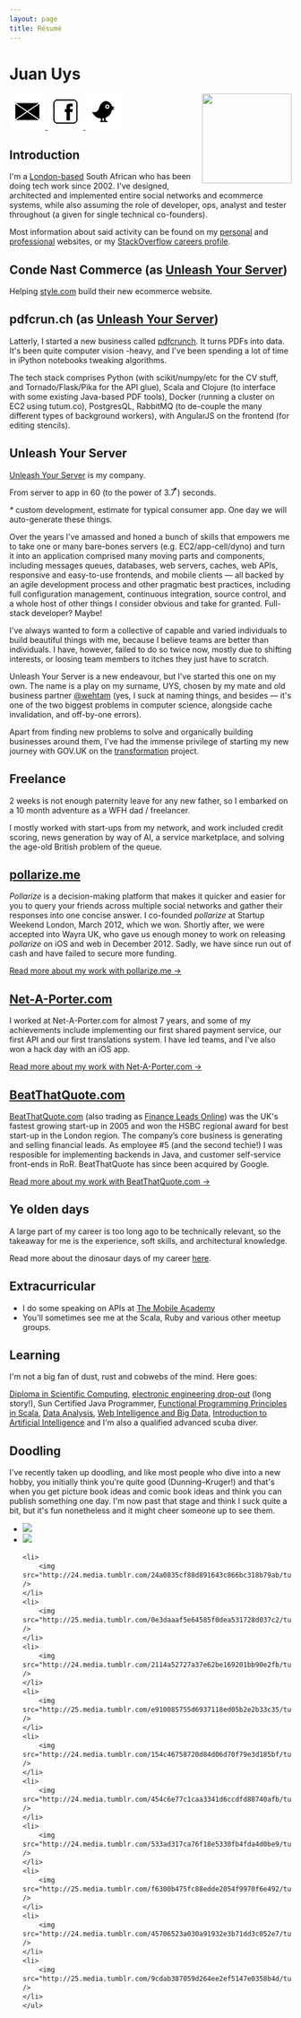 ```yaml
---
layout: page
title: Résumé
---
```


# Juan Uys

<img src="http://www.gravatar.com/avatar/c22bbf2aac2a3841d80f5363d73e3ebe.png?s=512" width="160" height="160" align="right" class="pull-right">

<a href="mailto:%6F%70%79%61%74%65%40%67%6D%61%69%6C%2E%63%6F%6D" title="Contact me.">
  <img src="/res/icons/email.png">
</a>
<a href="https://www.facebook.com/opyate" title="My Facebook profile">
  <img src="/res/icons/facebook.png">
</a>
<a href="http://twitter.com/opyate" title="My Twitter profile">
  <img src="/res/icons/twitter-2.png">
</a>

## Introduction

I'm a [London-based](http://pits-to-palace.tumblr.com/) South African who has been doing tech work since 2002. I've designed, architected and implemented entire social networks and ecommerce systems, while also assuming the role of developer, ops, analyst and tester throughout (a given for single technical co-founders).

Most information about said activity can be found on my [personal](http://opyate.com) and [professional](http://uys.io) websites, or my [StackOverflow careers profile](http://careers.stackoverflow.com/opyate).

## Conde Nast Commerce (as [Unleash Your Server](http://www.uys.io))

Helping [style.com](http://style.com) build their new ecommerce website.

## pdfcrun.ch (as [Unleash Your Server](http://www.uys.io))

Latterly, I started a new business called <a href="https://pdfcrun.ch">pdfcrunch</a>. It turns PDFs into data. It's been quite computer vision -heavy, and I've been spending a lot of time in iPython notebooks tweaking algorithms.

The tech stack comprises Python (with scikit/numpy/etc for the CV stuff, and Tornado/Flask/Pika for the API glue), Scala and Clojure (to interface with some existing Java-based PDF tools), Docker (running a cluster on EC2 using tutum.co), PostgresQL, RabbitMQ (to de-couple the many different types of background workers), with AngularJS on the frontend (for editing stencils). 

## Unleash Your Server

[Unleash Your Server](http://www.uys.io) is my company.

From server to app in 60 (to the power of 3.7 &#8432;) seconds.

<em>*</em> custom development, estimate for typical consumer app. One day we will auto-generate these things.

Over the years I've amassed and honed a bunch of skills that empowers me to take one or many bare-bones servers (e.g. EC2/app-cell/dyno) and turn it into an application comprised many moving parts and components, including messages queues, databases, web servers, caches, web APIs, responsive and easy-to-use frontends, and mobile clients &mdash; all backed by an agile development process and other pragmatic best practices, including full configuration management, continuous integration, source control, and a whole host of other things I consider obvious and take for granted. Full-stack developer? Maybe!

I've always wanted to form a collective of capable and varied individuals to build beautiful things with me, because I believe teams are better than individuals. I have, however, failed to do so twice now, mostly due to shifting interests, or loosing team members to itches they just have to scratch.

Unleash Your Server is a new endeavour, but I've started this one on my own. The name is a play on my surname, UYS, chosen by my mate and old business partner [@wehtam](http://twitter.com/wehtam) (yes, I suck at naming things, and besides &mdash; it's one of the two biggest problems in computer science, alongside cache invalidation, and off-by-one errors).

Apart from finding new problems to solve and organically building businesses around them, I've had the immense privilege of starting my new journey with GOV.UK on the [transformation](https://gds.blog.gov.uk/2014/01/29/200-days-of-transformation-200-days-to-go/) project.

## Freelance

2 weeks is not enough paternity leave for any new father, so I embarked on a 10 month adventure as a WFH dad / freelancer.

I mostly worked with start-ups from my network, and work included credit scoring, news generation by way of AI, a service marketplace, and solving the age-old British problem of the queue.

## [pollarize.me](http://app.pollarize.me)

*Pollarize* is a decision-making platform that makes it quicker and easier for you to query your friends across multiple social networks and gather their responses into one concise answer. I co-founded *pollarize* at Startup Weekend London, March 2012, which we won. Shortly after, we were accepted into Wayra UK, who gave us enough money to work on releasing *pollarize* on iOS and web in December 2012. Sadly, we have since run out of cash and have failed to secure more funding.

[Read more about my work with pollarize.me &rarr;](/tag/pollarize)

## [Net-A-Porter.com](http://www.net-a-porter.com/)

I worked at Net-A-Porter.com for almost 7 years, and some of my achievements include implementing our first shared payment service, our first API and our first translations system. I have led teams, and I've also won a hack day with an iOS app.

[Read more about my work with Net-A-Porter.com &rarr;](/about/resume/netaporter/)

## [BeatThatQuote.com](http://www.beatthatquote.com) 


[BeatThatQuote.com](http://www.beatthatquote.com/) (also trading as [Finance Leads Online](http://financeleadsonline.co.uk)) was the UK's fastest growing start-up in 2005 and won the HSBC regional award for best start-up in the London region. The company’s core business is generating and selling financial leads. As employee #5 (and the second techie!) I was resposible for implementing backends in Java, and customer self-service front-ends in RoR. BeatThatQuote has since been acquired by Google.

[Read more about my work with BeatThatQuote.com &rarr;](/about/resume/beatthatquote/)

## Ye olden days

A large part of my career is too long ago to be technically relevant, so the takeaway for me is the experience, soft skills, and architectural knowledge.

Read more about the dinosaur days of my career [here](/about/resume/dinosaur/).

## Extracurricular

* I do some speaking on APIs at [The Mobile Academy](http://themobileacademy.org.uk/whos-who/juan-uys/)
* You'll sometimes see me at the Scala, Ruby and various other meetup groups.

## Learning

I'm not a big fan of dust, rust and cobwebs of the mind. Here goes:

[Diploma in Scientific Computing](http://issc.uj.ac.za/issc/scschool.html), [electronic engineering drop-out](http://www.uj.ac.za/EN/Faculties/engineering/departments/eeesci/Pages/default.aspx) (long story!), Sun Certified Java Programmer, [Functional Programming Principles in Scala](https://www.coursera.org/course/progfun), [Data Analysis](https://www.coursera.org/course/dataanalysis), [Web Intelligence and Big Data](https://www.coursera.org/course/bigdata), [Introduction to Artificial Intelligence](https://www.udacity.com/course/cs271) and I'm also a qualified advanced scuba diver.

## Doodling

I've recently taken up doodling, and like most people who dive into a new hobby, you initially think you're quite good (Dunning–Kruger!) and that's when you get picture book ideas and comic book ideas and think you can publish something one day. I'm now past that stage and think I suck quite a bit, but it's fun nonetheless and it might cheer someone up to see them.

<script src="//cdnjs.cloudflare.com/ajax/libs/jquery/2.0.3/jquery.min.js"></script>
<script src="//cdnjs.cloudflare.com/ajax/libs/flexslider/2.1/jquery.flexslider-min.js"></script>
<script type="text/javascript">
$(function(){
	SyntaxHighlighter.all();
});
$(window).load(function(){
	$('.flexslider').flexslider({
	animation: "slide",
	animationLoop: false,
	itemWidth: 210,
	itemMargin: 5,
	pausePlay: true,
	start: function(slider){
		$('body').removeClass('loading');
	}
	});
});
</script>


<section class="slider">
<div class="flexslider carousel">
	<ul class="slides">
	<li>
		<img src="http://25.media.tumblr.com/5699d1d443340a7fe86e34e1ca1035b9/tumblr_mou3q21qwF1ri2z5io1_500.jpg" />
	</li>
	<li>
		<img src="http://24.media.tumblr.com/3d69032be81c3b56533a5bb48ab2903a/tumblr_moqhspSNeW1ri2z5io1_500.jpg" />
	</li>

	<li>
		<img src="http://24.media.tumblr.com/24a0835cf88d891643c866bc318b79ab/tumblr_moatx64UWx1ri2z5io1_500.jpg" />
	</li>
	<li>
		<img src="http://25.media.tumblr.com/0e3daaaf5e64585f0dea531728d037c2/tumblr_mo8rc4h5de1ri2z5io1_500.jpg" />
	</li>
	<li>
		<img src="http://24.media.tumblr.com/2114a52727a37e62be169201bb90e2fb/tumblr_mo71t5aYMt1ri2z5io1_500.jpg" />
	</li>
	<li>
		<img src="http://25.media.tumblr.com/e910085755d6937118ed05b2e2b33c35/tumblr_mo0ewe5zEo1ri2z5io1_500.jpg" />
	</li>
	<li>
		<img src="http://24.media.tumblr.com/154c46758720d84d06d70f79e3d185bf/tumblr_mnpj8cIkth1ri2z5io1_500.jpg" />
	</li>
	<li>
		<img src="http://24.media.tumblr.com/454c6e77c1caa3341d6ccdfd88740afb/tumblr_mmvo8o9wRz1ri2z5io1_500.jpg" />
	</li>
	<li>
		<img src="http://24.media.tumblr.com/533ad317ca76f18e5330fb4fda4d0be9/tumblr_mmuwh81dSF1ri2z5io1_500.jpg" />
	</li>
	<li>
		<img src="http://25.media.tumblr.com/f6300b475fc88edde2054f9970f6e492/tumblr_mmtz4rWmXa1ri2z5io1_500.jpg" />
	</li>
	<li>
		<img src="http://24.media.tumblr.com/45706523a030a91932e3b71dd3c052e7/tumblr_mmql56HJUH1ri2z5io1_500.jpg" />
	</li>
	<li>
		<img src="http://25.media.tumblr.com/9cdab387059d264ee2ef5147e0358b4d/tumblr_mlju91r2J01ri2z5io1_500.jpg" />
	</li>
	</ul>
</div>
</section>
